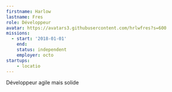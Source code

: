 ```yaml
---
firstname: Harlow
lastname: Fres
role: Développeur
avatar: https://avatars3.githubusercontent.com/hrlwfres?s=600
missions:
  - start: '2018-01-01'
    end:
    status: independent
    employer: octo
startups:
    - locatio
---
```


Développeur agile mais solide
